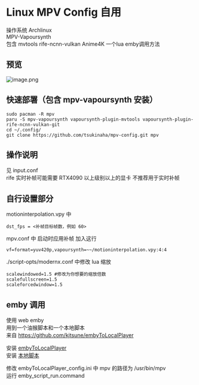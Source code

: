 # Linux MPV Config 自用   
操作系统 Archlinux    
MPV-Vapoursynth  
包含 mvtools rife-ncnn-vulkan Anime4K 一个lua emby调用方法 
## 预览 
![image.png](https://i.imgur.com/oz43h0x.png)   
## 快速部署（包含 mpv-vapoursynth 安装）
```
sudo pacman -R mpv 
paru -S mpv-vapoursynth vapoursynth-plugin-mvtools vapoursynth-plugin-rife-ncnn-vulkan-git
cd ~/.config/
git clone https://github.com/tsukinaha/mpv-config.git mpv
```
## 操作说明
见 input.conf      
rife 实时补帧可能需要 RTX4090 以上级别以上的显卡 不推荐用于实时补帧

## 自行设置部分   

motioninterpolation.vpy 中 
```
dst_fps = <补帧目标帧数，例如 60>   
```
mpv.conf 中 启动时应用补帧 加入这行
```
vf=format=yuv420p,vapoursynth=~~/motioninterpolation.vpy:4:4   
```
./script-opts/modernx.conf 中修改 lua 缩放
```
scalewindowed=1.5 #修改为你想要的缩放倍数
scalefullscreen=1.5
scaleforcedwindow=1.5
``` 

## emby 调用
使用 web emby   
用到一个油猴脚本和一个本地脚本   
来自 https://github.com/kjtsune/embyToLocalPlayer   
   
安装 [embyToLocalPlayer](https://greasyfork.org/zh-CN/scripts/448648-embytolocalplayer)   
安装 [本地脚本](https://github.com/kjtsune/embyToLocalPlayer)   

修改 embyToLocalPlayer_config.ini 中 mpv 的路径为
 /usr/bin/mpv   
运行 emby_script_run.command
